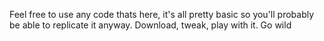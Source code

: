 Feel free to use any code thats here, it's all pretty basic so you'll probably be able to replicate it anyway.
Download, tweak, play with it. 
Go wild